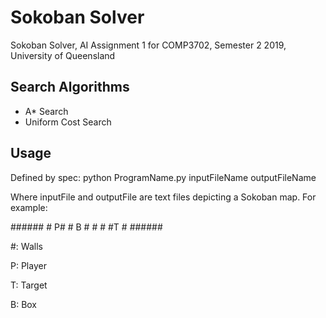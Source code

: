 # Sokoban Solver
Sokoban Solver, AI Assignment 1 for COMP3702, Semester 2 2019, University of Queensland

## Search Algorithms
* A\* Search
* Uniform Cost Search

## Usage
Defined by spec: python ProgramName.py inputFileName outputFileName

Where inputFile and outputFile are text files depicting a Sokoban map. For example:

&#35;&#35;&#35;&#35;&#35;&#35;
&#35;   P&#35;
&#35;  B &#35;
&#35;    &#35;
&#35;T   &#35;
&#35;&#35;&#35;&#35;&#35;&#35;

&#35;: Walls

P: Player

T: Target

B: Box


